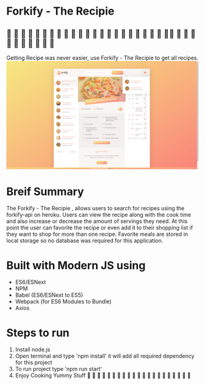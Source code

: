 #  Forkify - The Recipie
## 🥚 🍳 🥞  🍞 🥐 🥯 🥖 🥨 🍔 🍟 🌭 🍕 🥪 🌮 🌯 🥙 🍝 🍛 🥘 🍲 🍤 🥗 🥫🥓 🍖 🍗 🥩 🥢 🥡 🥟 🍚 🍜 🥠 🥮
Getting Recipe was never easier, use Forkify - The Recipie to get all recipes. 
![Final APP](https://github.com/shahiddhariwala/forkify-recipe-finder-website/blob/master/finalApp.png)

# Breif Summary
The Forkify - The Recipie , allows users to search for recipes using the forkify-api on heroku. 
Users can view the recipe along with the cook time and also increase or decrease the amount of servings they need. 
At this point the user can favorite the recipe or even add it to their shopping list if they want to shop for more than one recipe. 
Favorite meals are stored in local storage so no database was required for this application. 

# Built with Modern JS using 
* ES6/ESNext 
* NPM
* Babel (ES6/ESNext to ES5)
* Webpack (for ES6 Modules to Bundle)
* Axios

# Steps to run
1. Install node.js
2. Open terminal and type 'npm install' it will add all required dependency for this project
3. To run project type 'npm run start'
4. Enjoy Cooking Yummy Stuff  🥚 🍳 🥞  🍞 🥐 🥯 🥖 🥨 🍔 🍟 🌭 🍕 🥪 🌮 🌯 🥙 🍝 🍛 🥘 🍲 🍤 
